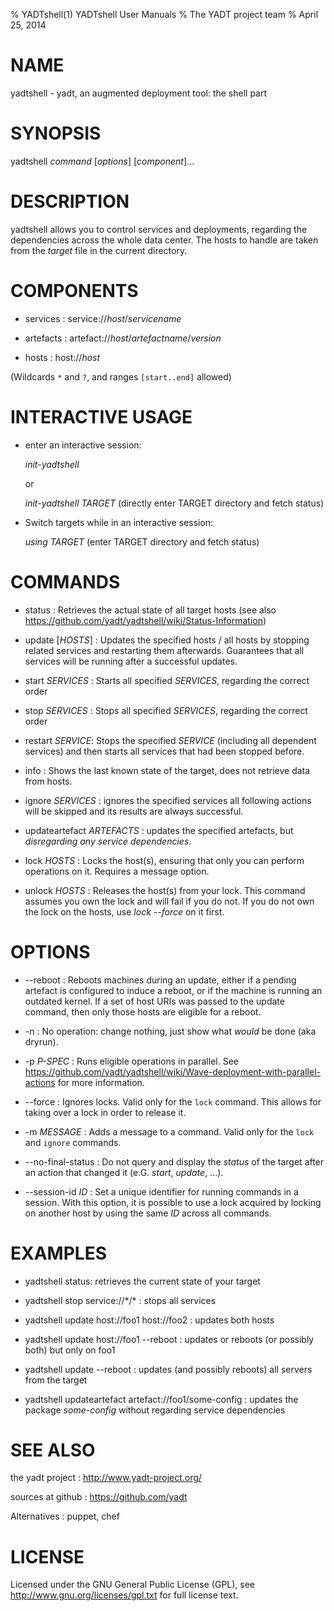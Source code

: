% YADTshell(1) YADTshell User Manuals
% The YADT project team
% April 25, 2014

# NAME

yadtshell - yadt, an augmented deployment tool: the shell part

# SYNOPSIS

yadtshell *command* [*options*] [*component*]...

# DESCRIPTION

yadtshell allows you to control services and deployments, regarding
the dependencies across the whole data center.
The hosts to handle are taken from the *target* file in the current
directory.

# COMPONENTS
* services :
service://*host*/*servicename*

* artefacts :
artefact://*host*/*artefactname*/*version*

* hosts :
host://*host*

(Wildcards `*` and `?`, and ranges `[start..end]` allowed)

# INTERACTIVE USAGE
* enter an interactive session:

  *init-yadtshell*

  or

  *init-yadtshell TARGET* (directly enter TARGET directory and fetch status)

* Switch targets while in an interactive session:

    *using TARGET* (enter TARGET directory and fetch status)

# COMMANDS

* status :
Retrieves the actual state of all target hosts
(see also https://github.com/yadt/yadtshell/wiki/Status-Information)

* update [*HOSTS*] :
Updates the specified hosts / all hosts by stopping related services
and restarting them afterwards. Guarantees that all services will be running
after a successful updates.

* start *SERVICES* :
Starts all specified *SERVICES*, regarding the correct order

* stop *SERVICES* :
Stops all specified *SERVICES*, regarding the correct order

* restart *SERVICE*:
Stops the specified *SERVICE* (including all dependent services) and then 
starts all services that had been stopped before. 

* info :
Shows the last known state of the target, does not retrieve data from hosts.

* ignore *SERVICES* :
ignores the specified services all following actions will be skipped and
its results are always successful.

* updateartefact *ARTEFACTS* :
updates the specified artefacts, but _disregarding any service dependencies_.

* lock *HOSTS* :
Locks the host(s), ensuring that only you can perform operations on it.
Requires a message option.

* unlock *HOSTS* :
Releases the host(s) from your lock. This command assumes you own the lock and will fail if you do not. If you do not own the lock on the hosts, use *lock --force* on it first.

# OPTIONS
* --reboot :
Reboots machines during an update, either if a pending artefact is configured to
induce a reboot, or if the machine is running an outdated kernel.
If a set of host URIs was passed to the update command, then only those hosts
are eligible for a reboot.

* -n :
No operation: change nothing, just show what *would* be done (aka dryrun).

* -p *P-SPEC* :
Runs eligible operations in parallel.
See https://github.com/yadt/yadtshell/wiki/Wave-deployment-with-parallel-actions for more information.

* --force :
Ignores locks. Valid only for the `lock` command. This allows for taking over a lock
in order to release it.

* -m *MESSAGE* :
Adds a message to a command. Valid only for the `lock` and `ignore` commands.

* --no-final-status :
Do not query and display the *status* of the target after an action that changed it
(e.G. *start*, *update*, ...).

* --session-id *ID* :
Set a unique identifier for running commands in a session. With this option,
it is possible to use a lock acquired by locking on another host by using the same *ID* across all commands.

# EXAMPLES

* yadtshell status:
retrieves the current state of your target

* yadtshell stop service://\*/\* :
stops all services

* yadtshell update host://foo1 host://foo2 :
updates both hosts

* yadtshell update host://foo1 --reboot :
updates or reboots (or possibly both) but only on foo1

* yadtshell update --reboot :
updates (and possibly reboots) all servers from the target

* yadtshell updateartefact artefact://foo1/some-config :
updates the package _some-config_ without regarding service dependencies

# SEE ALSO

the yadt project
:   http://www.yadt-project.org/

sources at github
:   https://github.com/yadt

Alternatives
:   puppet, chef

# LICENSE

Licensed under the GNU General Public License (GPL), see http://www.gnu.org/licenses/gpl.txt for full license text.
